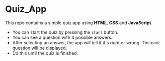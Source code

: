# Quiz_App

This repo contains a simple quiz app using **HTML**, **CSS** and **JavaScript**.
- You can start the quiz by pressing the `start` button.
- You can see a question with 4 possible answers.
- After selecting an answer, the app will tell if it's right or wrong. The next question will be displayed. 
- Do this until the quiz is finished.
